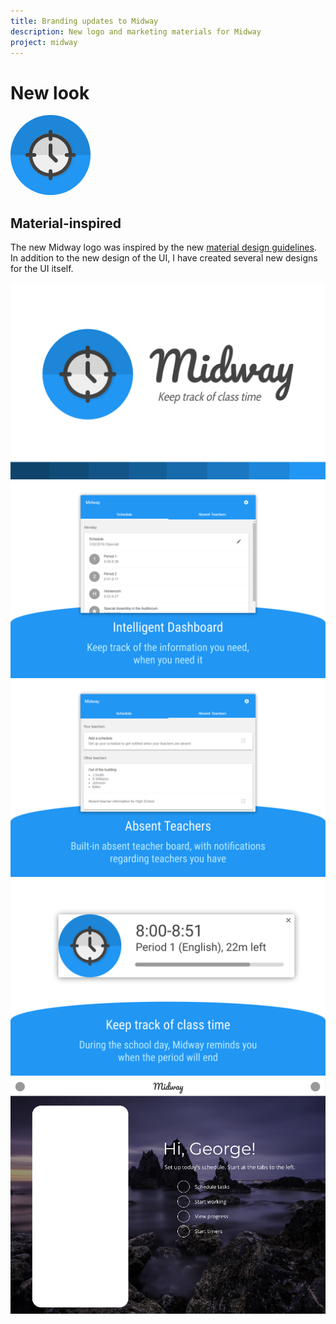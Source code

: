 ```yaml
---
title: Branding updates to Midway
description: New logo and marketing materials for Midway
project: midway
---
```


# New look
<svg version="1.1" width="128" height="128" viewBox="0.0 0.0 512.0 512.0" fill="none" stroke="none" stroke-linecap="square" stroke-miterlimit="10" xmlns:xlink="http://www.w3.org/1999/xlink" xmlns="http://www.w3.org/2000/svg"><clipPath id="p.0"><path d="m0 0l512.0 0l0 512.0l-512.0 0l0 -512.0z" clip-rule="nonzero"/></clipPath><g clip-path="url(#p.0)"><path fill="#000000" fill-opacity="0.0" d="m0 0l512.0 0l0 512.0l-512.0 0z" fill-rule="evenodd"/><path fill="#2196f3" d="m3.56168E-4 256.3076l0 0c0 -141.55151 114.75017 -256.3017 256.30167 -256.3017l0 0c67.97543 0 133.16675 27.003134 181.23264 75.06902c48.065887 48.065887 75.06903 113.25722 75.06903 181.23267l0 0c0 141.55148 -114.75015 256.30167 -256.30167 256.30167l0 0c-141.55151 0 -256.30167 -114.75018 -256.30167 -256.30167z" fill-rule="evenodd"/><g filter="url(#shadowFilter-p.1)"><use xlink:href="#p.1" transform="matrix(1.0 0.0 0.0 1.0 2.8284271320333003 2.8284271320333003)"/></g><defs><filter id="shadowFilter-p.1" filterUnits="userSpaceOnUse"><feGaussianBlur in="SourceAlpha" stdDeviation="4.5" result="blur"/><feComponentTransfer in="blur" color-interpolation-filters="sRGB"><feFuncR type="linear" slope="0" intercept="0.0"/><feFuncG type="linear" slope="0" intercept="0.0"/><feFuncB type="linear" slope="0" intercept="0.0"/><feFuncA type="linear" slope="0.22" intercept="0"/></feComponentTransfer></filter></defs><g id="p.1"><path fill="#efefef" d="m395.61508 256.33243l0 0c0 -76.940994 -62.373016 -139.314 -139.31403 -139.314l0 0c-36.94838 0 -72.38345 14.677681 -98.50989 40.80413c-26.12645 26.12645 -40.80414 61.56151 -40.80414 98.50987l0 0c0 76.94101 62.373016 139.31403 139.31403 139.31403l0 0c76.94101 0 139.31403 -62.373016 139.31403 -139.31403z" fill-rule="evenodd"/></g><path fill="#434343" d="m116.99753 256.33115l0 0c0 -76.940994 62.373016 -139.31401 139.31403 -139.31401l0 0c36.948364 0 72.38342 14.677689 98.50989 40.80414c26.126434 26.126434 40.80414 61.56151 40.80414 98.50987l0 0c0 76.94101 -62.373016 139.31403 -139.31403 139.31403l0 0c-76.94101 0 -139.31403 -62.373016 -139.31403 -139.31403zm22.758347 0l0 0c0 64.37195 52.183746 116.555695 116.55568 116.555695c64.37192 0 116.555664 -52.183746 116.555664 -116.555695l0 0c0 -64.37192 -52.183746 -116.555664 -116.555664 -116.555664l0 0c-64.37193 0 -116.55568 52.183746 -116.55568 116.555664z" fill-rule="evenodd"/><path fill="#434343" d="m153.50584 268.43048l0 0c6.672577 0 12.081772 -5.4091797 12.081772 -12.081757l0 0l0 0c0 -3.2042847 -1.2729034 -6.2773285 -3.5386658 -8.543106c-2.2657776 -2.2657623 -5.3388214 -3.5386658 -8.543106 -3.5386658l-46.832428 0c-6.672577 0 -12.081772 5.409195 -12.081772 12.081772l0 0l0 0c0 6.672577 5.409195 12.081757 12.081772 12.081757z" fill-rule="evenodd"/><path fill="#434343" d="m405.94727 268.43048l0 0c6.672577 0 12.081787 -5.4091797 12.081787 -12.081757l0 0l0 0c0 -3.2042847 -1.2729187 -6.2773285 -3.5386658 -8.543106c-2.2657776 -2.2657623 -5.3388367 -3.5386658 -8.543121 -3.5386658l-46.832428 0c-6.672577 0 -12.081757 5.409195 -12.081757 12.081772l0 0l0 0c0 6.672577 5.4091797 12.081757 12.081757 12.081757z" fill-rule="evenodd"/><path fill="#434343" d="m244.20409 153.51257l0 0c0 6.672577 5.409195 12.081772 12.081772 12.081772l0 0l0 0c3.2042847 0 6.277313 -1.2728882 8.543091 -3.5386658c2.2657776 -2.2657623 3.5386658 -5.3388214 3.5386658 -8.543106l0 -46.83242c0 -6.672577 -5.4091797 -12.081772 -12.081757 -12.081772l0 0l0 0c-6.672577 0 -12.081772 5.409195 -12.081772 12.081772z" fill-rule="evenodd"/><path fill="#434343" d="m244.20409 405.9558l0 0c0 6.672577 5.409195 12.081787 12.081772 12.081787l0 0l0 0c3.2042847 0 6.277313 -1.2729187 8.543091 -3.5386658c2.2657776 -2.2657776 3.5386658 -5.3388367 3.5386658 -8.543121l0 -46.832428c0 -6.672577 -5.4091797 -12.081757 -12.081757 -12.081757l0 0l0 0c-6.672577 0 -12.081772 5.4091797 -12.081772 12.081757z" fill-rule="evenodd"/><path fill="#434343" d="m244.18945 256.34872l0 0c0 6.672577 5.409195 12.081757 12.081787 12.081757l0 0l0 0c3.2042847 0 6.277313 -1.2728882 8.543091 -3.5386658c2.2657776 -2.2657776 3.5386658 -5.338806 3.5386658 -8.543091l0 -61.841232c0 -6.672577 -5.4091797 -12.081772 -12.081757 -12.081772l0 0l0 0c-6.672592 0 -12.081787 5.409195 -12.081787 12.081772z" fill-rule="evenodd"/><path fill="#434343" d="m265.10382 248.85626l0 0c-4.7464905 -4.746475 -12.442032 -4.746475 -17.188507 0l0 0l0 0c-2.2793274 2.2793427 -3.559845 5.3707886 -3.559845 8.594238c0 3.2234802 1.2805176 6.314911 3.559845 8.594269l34.6261 34.6261c4.7464905 4.74646 12.442047 4.74646 17.188507 0l0 0l0 0c4.74646 -4.74646 4.74646 -12.442017 0 -17.188507z" fill-rule="evenodd"/><path fill="#000000" fill-opacity="0.1115" d="m0.021115223 256.3076l0 0c0 -141.55151 114.75017 -256.3017 256.30167 -256.3017c141.55151 0 256.30167 114.75017 256.30167 256.3017z" fill-rule="evenodd"/></g></svg>

## Material-inspired
The new Midway logo was inspired by the new [material design guidelines](https://material.io). In addition to the new design of the UI, I have created several new designs for the UI itself.

![New promotional tile](assets/images/2019-02-20-branding.png)
![Dashboard](assets/images/2019-02-20-dash1.png)
![Absent teacher board](assets/images/2019-02-20-dash2.png)
![New notification system](assets/images/2019-02-20-notify.png)
![Midway as a web app, not an extension](assets/images/2019-02-20-web-app.png)
